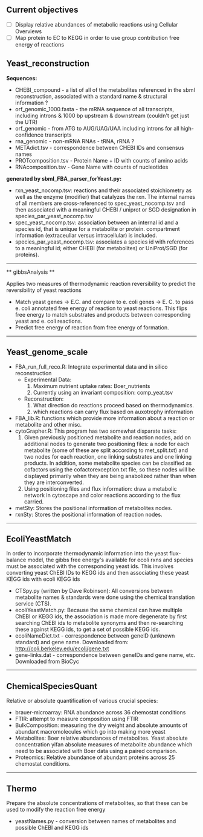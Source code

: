 ## Current objectives ##

- [ ] Display relative abundances of metabolic reactions using Cellular Overviews
- [ ] Map protein to EC to KEGG in order to use group contribution free energy of reactions

## Yeast_reconstruction ##

**Sequences:** 

* CHEBI_compound - a list of all of the metabolites referenced in the sbml reconstruction, associated with a standard name & structural information ?
* orf_genomic_1000.fasta - the mRNA sequence of all transcripts, including introns & 1000 bp upstream & downstream (couldn't get just the UTR)
* orf_genomic - from ATG to AUG/UAG/UAA including introns for all high-confidence transcripts
* rna_genomic - non-mRNA RNAs - tRNA, rRNA ?
* METAdict.tsv - correspondence between CHEBI IDs and consensus names
* PROTcomposition.tsv - Protein Name + ID with counts of amino acids
* RNAcomposition.tsv - Gene Name with counts of nucleotides



**generated by sbml_FBA_parser_forYeast.py:**
	
* rxn_yeast_nocomp.tsv: reactions and their associated stoichiometry as well as the enzyme (modifier) that catalyzes the rxn.  The internal names of all members are cross-referenced to spec_yeast_nocomp.tsv and then associated with a meaningful CHEBI / uniprot or SGD designation in species_par_yeast_nocomp.tsv
* spec_yeast_nocomp.tsv: association between an internal id and a species id, that is unique for a metabolite or protein.  compartment information (extraceullar versus intracellular) is included.
* species_par_yeast_nocomp.tsv: associates a species id with references to a meaningful id; either CHEBI (for metabolites) or UniProt/SGD (for proteins).
	
---

** gibbsAnalysis **

Applies two measures of thermodynamic reaction reversibility to predict the reversibility of yeast reactions

* Match yeast genes -> E.C. and compare to e. coli genes -> E. C. to pass e. coli annotated free energy of reaction to yeast reactions.  This flips free energy to match substrates and products between corresponding yeast and e. coli reactions.
* Predict free energy of reaction from free energy of formation.  
  
---

## Yeast_genome_scale ##

* FBA_run_full_reco.R: Integrate experimental data and in silico reconstruction
    * Experimental Data:
      1. Maximum nutrient uptake rates: Boer_nutrients
      2. Currently using an invariant composition: comp_yeat.tsv
    * Reconstruction:
      1. What direction do reactions proceed based on thermodynamics.
      2. which reactions can carry flux based on auxotrophy information
* FBA_lib.R: functions which provide more information about a reaction or metabolite and other misc.
* cytoGrapher.R: This program has two somewhat disparate tasks:
  1. Given previously positioned metabolite and reaction nodes, add on additional nodes to generate two positioning files: a node for each metabolite (some of these are split according to met_split.txt) and two nodes for each reaction, one linking substrates and one linking products.  In addition, some metabolite species can be classified as cofactors using the cofactorexception.txt file, so these nodes will be displayed primarily when they are being anabolized rather than when they are interconverted.
  2. Using positioning files and flux information: draw a metabolic network in cytoscape and color reactions according to the flux carried.
* metSty: Stores the positional information of metabolites nodes.
* rxnSty: Stores the positional information of reaction nodes.

---

## EcoliYeastMatch ##

In order to incorporate thermodynamic information into the yeast flux-balance model, the gibbs free energy's available for ecoli rxns and species must be associated with the corresponding yeast ids.
This involves converting yeast ChEBI IDs to KEGG ids and then associating these yeast KEGG ids with ecoli KEGG ids

* CTSpy.py (written by Dave Robinson): All conversions between metabolite names & standards were done using the chemical translation service (CTS).
* ecoliYeastMatch.py: Because the same chemical can have multiple ChEBI or KEGG ids, the association is made more degenerate by first searching ChEBI ids to metabolite synonyms and then re-searching these against KEGG ids, to get a set of possible KEGG ids.
* ecoliNameDict.txt - correspondence between geneID (unknown standard) and gene name. Downloaded from: http://coli.berkeley.edu/ecoli/gene.txt
* gene-links.dat - correspondence between geneIDs and gene name, etc.  Downloaded from BioCyc


---

## ChemicalSpeciesQuant ##

Relative or absolute quantification of various crucial species:

* brauer-microarray: RNA abundance across 36 chemostat conditions
* FTIR: attempt to measure composition using FTIR
* BulkComposition: measuring the dry weight and absolute amounts of abundant macromolecules which go into making more yeast
* Metabolites: Boer relative abundances of metabolites.  Yeast absolute concentration yifan absolute measures of metabolite abundance which need to be associated with Boer data using a paired comparison.
* Proteomics: Relative abundance of abundant proteins across 25 chemostat conditions. 


---

## Thermo ##

Prepare the absolute concentrations of metabolites, so that these can be used to modify the reaction free energy

* yeastNames.py - conversion between names of metabolites and possible ChEBI and KEGG ids

